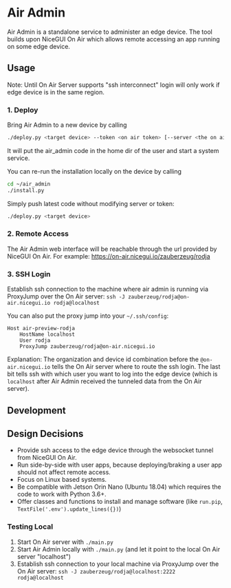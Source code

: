 # Air Admin

Air Admin is a standalone service to administer an edge device.
The tool builds upon NiceGUI On Air which allows remote accessing an app running on some edge device.

## Usage

Note: Until On Air Server supports "ssh interconnect" login will only work if edge device is in the same region.

### 1. Deploy

Bring Air Admin to a new device by calling

```bash
./deploy.py <target device> --token <on air token> [--server <the on air server>]
```

It will put the air_admin code in the home dir of the user and start a system service.

You can re-run the installation locally on the device by calling

```bash
cd ~/air_admin
./install.py
```

Simply push latest code without modifying server or token:

```bash
./deploy.py <target device>
```

### 2. Remote Access

The Air Admin web interface will be reachable through the url provided by NiceGUI On Air.
For example: <https://on-air.nicegui.io/zauberzeug/rodja>

### 3. SSH Login

Establish ssh connection to the machine where air admin is running via ProxyJump over the On Air server: `ssh -J zauberzeug/rodja@on-air.nicegui.io rodja@localhost`

You can also put the proxy jump into your `~/.ssh/config`:

```
Host air-preview-rodja
    HostName localhost
    User rodja
    ProxyJump zauberzeug/rodja@on-air.nicegui.io
```

Explanation:
The organization and device id combination before the `@on-air.nicegui.io` tells the On Air server where to route the ssh login.
The last bit tells ssh with which user you want to log into the edge device
(which is `localhost` after Air Admin received the tunneled data from the On Air server).

## Development

## Design Decisions

- Provide ssh access to the edge device through the websocket tunnel from NiceGUI On Air.
- Run side-by-side with user apps, because deploying/braking a user app should not affect remote access.
- Focus on Linux based systems.
- Be compatible with Jetson Orin Nano (Ubuntu 18.04) which requires the code to work with Python 3.6+.
- Offer classes and functions to install and manage software (like `run.pip`, `TextFile('.env').update_lines({})`)

### Testing Local

1. Start On Air server with `./main.py`
2. Start Air Admin locally with `./main.py` (and let it point to the local On Air server "localhost")
3. Establish ssh connection to your local machine via ProxyJump over the On Air server: `ssh -J zauberzeug/rodja@localhost:2222 rodja@localhost`

